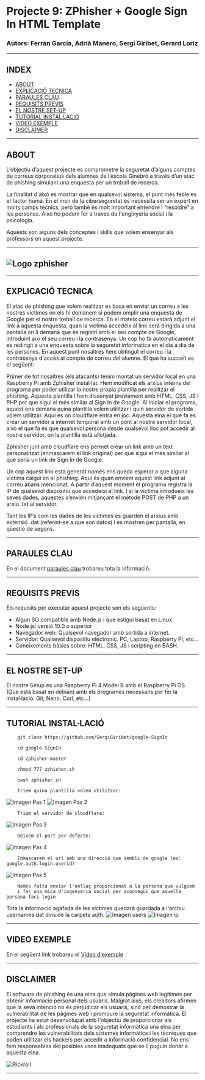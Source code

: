 # Projecte 9: ZPhisher + Google Sign In HTML Template
### Autors: Ferran Garcia, Adrià Manero, Sergi Giribet, Gerard Loriz
---
## INDEX

- [ABOUT](adri.md#about)
- [EXPLICACIÓ TECNICA](adri.md#explicació-tecnica)
- [PARAULES CLAU](adri.md#paraules-clau)
- [REQUISITS PREVIS](adri.md#requisits-previs)
- [EL NOSTRE SET-UP](adri.md#el-nostre-set-up)
- [TUTORIAL INSTAL·LACIÓ](adri.md#tutorial-installació)
- [VIDEO EXEMPLE](adri.md#video-exemple)
- [DISCLAIMER](adri.md#disclaimer)

---

## ABOUT

L’objectiu d’aquest projecte es comprometre la seguretat d’alguns comptes de correus corporatius dels alumnes de l’escola Ginebró a través d’un atac de phishing simulant una enquesta per un treball de recerca.

La finalitat d'això es mostrar que en qualsevol sistema, el punt més feble es el factor humà. En el mon de la ciberseguretat es necessita ser un expert en molts camps tècnics, però també és molt important entendre i “resoldre” a les persones. Això ho podem fer a traves de l'enginyeria social i la psicologia. 

Aquests son alguns dels conceptes i skills que volem ensenyar als professors en aquest projecte.

---
## ![Logo zphisher](./media/zphisher.png)
---



## EXPLICACIÓ TECNICA

El atac de phishing que volem realitzar es basa en enviar un correu a les nostres víctimes on els hi demanem si podem omplir una enquesta de Google per el nostre treball de recerca. En el mateix correu estarà adjunt el link a aquesta enquesta, quan la víctima accedeix al link será dirigida a una pantalla on li demana que es registri amb el seu compte de Google, introduint així el seu correu i la contrasenya. Un cop ho fà automaticament es redirigit a una enquesta sobre la seguretat informatica en el dia a dia de les persones. En aquest punt nosaltres hem obtingut el correu i la contrasenya d'accés al compte de correu del alumne. El que ha succeït es el següent:

Primer de tot nosaltres (els atacants) tenim montat un servidor local en una Raspberry Pi amb Zphisher instal·lat. Hem modificat els arxius interns del programa per poder utilizar la nostre propia plantilla per realitzar el phishing. Aquesta plantilla l'hem dissenyat previament amb HTML, CSS, JS i PHP per que sigui el més similar al Sign In de Google. Al iniciar el programa, aquest ens demana quina plantilla volem utilitzar i quin servidor de sortida volem utilitzar. Aquí és on cloudflare entra en joc. Aquesta eina el que fa es crear un servidor a internet temporal amb un pont al nostre servidor local, això el que fa és que qualsevol persona desde qualsevol lloc pot accedir al nostre servidor, on la plantilla està allotjada.

Zphisher junt amb cloudflare ens permet crear un link amb un text personalitzat (enmascarem el link original) per que sigui el més similar al que sería un link de Sign In de Google.

Un cop aquest link esta generat només ens queda esperar a que alguna victima caigui en el phishing. Aquí és quan enviem aquest link adjunt al correu abans mencionat. A partir d’aquest moment el programa registra la IP de qualsevol dispositiu que accedeixi al link. I si la victima introdueix les seves dades, aquestes s’envien mitjançant el mètode POST de PHP a un arxiu .txt al servidor. 

Tant les IP’s com les dades de les víctimes es guarden el arxius amb extensió .dat (referint-se a que son datos) i es mostren per pantalla, en qüestió de segons.

--- 

## PARAULES CLAU

En el document [paraules clau](media/PARAULES%20CLAU.md) trobareu tota la informació.

---

## REQUISITS PREVIS

Els requisits per executar aquest projecte son els següents:

- Algun SO compatible amb Node.js i que estigui basat en Linux
- Node.js: versió 10.0 o superior
- Navegador web: Qualsevol navegador amb sortida a internet.
- Servidor: Qualsevol dispositiu electronic. PC, Laptop, Raspberry Pi, etc…
- Coneixements bàsics sobre: HTML, CSS, JS i scripting en BASH.

---

## EL NOSTRE SET-UP 

El nostre Setup es una Raspberry Pi 4 Model B amb el Raspberry Pi OS (Que està basat en debian) amb els programes necessaris per fer la instal·lació: Git, Nano, Curl, etc…)

---

## TUTORIAL INSTAL·LACIÓ

```
    git clone https://github.com/SergiGiribet/google-SignIn
```

```
    cd google-SignIn
```

```
    cd zphisher-master
```

```
    chmod 777 zphisher.sh
```

```
    bash zphisher.sh
```
```
    Triem quina plantilla volem utilitzar:
```
![Imagen Pas 1](./media/pas1.png)
![Imagen Pas 2](./media/pas2.png)
```
    Triem el servidor de cloudflare:
```
![Imagen Pas 3](./media/pas3.png)
```
    Deixem el port per defecte:
```
![Imagen Pas 4](./media/pas4.png)
```
    Enmascarem el url amb una direcció que sembli de google (ex: google.auth.login.userid)
```
![Imagen Pas 5](./media/pas5.png)
```
    Només falta enviar l'enllaç proporcionat a la persona que vulguem 
    i fer una mica d'ingenyeria social per aconsegui que aquella persona faci login
```
Tota la informació agafada de les víctimes quedarà guardada a l'archiu usernames.dat dins de la carpeta auth.
![Imagen users](./media/user.png)
![Imagen ip](./media/ip.png)

---

## VIDEO EXEMPLE

 En el següent link trobareu el [Video d'exemple](./media/exemplemp4.mp4)

---

## DISCLAIMER

El software de phishing és una eina que simula pàgines web legítimes per obtenir informació personal dels usuaris. Malgrat això, els creadors afirmen que la seva intenció no és perjudicar els usuaris, sinó per demostrar la vulnerabilitat de les pàgines web i promoure la seguretat informàtica.
El projecte ha estat desenvolupat amb l'objectiu de proporcionar als estudiants i als professionals de la seguretat informàtica una eina per comprendre les vulnerabilitats dels sistemes informàtics i les tècniques que poden utilitzar els hackers per accedir a informació confidencial.
No ens fem responsables del posibles usos inadequats que se li puguin donar a aquesta eina.

![Rickroll](./media/roll.gif)

---





